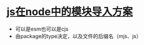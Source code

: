 # [js在node中的模块导入方案](https://www.ruanyifeng.com/blog/2020/08/how-nodejs-use-es6-module.html) 

- 可以是esm也可以是cjs
- 由package的type决定，以及文件的后缀名（mjs、js）
